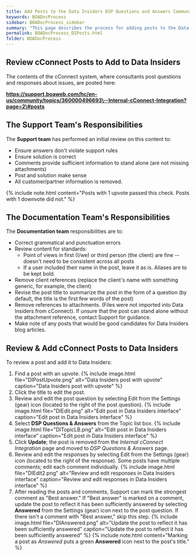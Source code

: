```yaml
---
title: Add Posts to the Data Insiders DSP Questions and Answers Community
keywords: BOADocProcess
sidebar: BOADocProcess_sidebar
summary: "This page describes the process for adding posts to the Data Insiders Community."
permalink: BOADocProcess_DIPosts.html
folder: BOADocProcess
---
```

## Review cConnect Posts to Add to Data Insiders

The contents of the cConnect system, where consultants post questions and responses about issues, are posted here:

**https://support.boaweb.com/hc/en-us/community/topics/360000496693\--Internal-cConnect-Integration?page=2\#posts**

## The Support Team's Responsibilities

The **Support team** has performed an initial review on this content to:
-   Ensure answers don\'t violate support rules
-   Ensure solution is correct
-   Comments provide sufficient information to stand alone (are not missing attachments)
-   Post and solution make sense
-   All customer/partner information is removed.

{% include note.html content="Posts with 1 upvote passed this check. Posts with 1 downvote did not." %}

## The Documentation Team's Responsibilities

The **Documentation team** responsibilities are to:
-   Correct grammatical and punctuation errors
-   Review content for standards:
    -   Point of views in first (I/we) or third person (the client) are fine -- doesn't need to be consistent across all posts
    -   If a user included their name in the post, leave it as is. Aliases are to be kept bold.
-   Remove client references (replace the client's name with something generic, for example, the client)
-   Revise the post title to summarize the post in the form of a question (by default, the title is the first few words of the post)
-   Remove references to attachments. (Files were not imported into Data Insiders from cConnect). If unsure that the post can stand alone without the attachment reference, contact Support for guidance.
-   Make note of any posts that would be good candidates for Data Insiders blog articles.

## Review & Add cConnect Posts to Data Insiders

To review a post and add it to Data Insiders:
1.  Find a post with an upvote.
    {% include image.html file="DIPostUpvote.png" alt="Data Insiders post with upvote" caption="Data Insiders post with upvote" %}
2.  Click the title to edit the post.
3.  Review and edit the post question by selecting Edit from the Settings (gear) icon (located to the right of the post question).
    {% include image.html file="DIEdit.png" alt="Edit post in Data Insiders interface" caption="Edit post in Data Insiders interface" %}
4.  Select **DSP Questions & Answers** from the Topic list box.
    {% include image.html file="DITopicLB.png" alt="Edit post in Data Insiders interface" caption="Edit post in Data Insiders interface" %}
5.  Click **Update**; the post is removed from the *Internal cConnect Integration* page and moved to *DSP Questions & Answers* page.
6.  Review and edit the responses by selecting Edit from the Settings (gear) icon (located to the right of the response). Some posts have multiple comments; edit each comment individually.
    {% include image.html file="DIEdit2.png" alt="Review and edit responses in Data Insiders interface" caption="Review and edit responses in Data Insiders interface" %}
7.  After reading the posts and comments, Support can mark the strongest comment as "Best answer." If "Best answer" is marked on a comment, update the post to reflect it has been sufficiently answered by selecting **Answered** from the Settings (gear) icon next to the post question. If there isn't a comment with "Best answer," skip this step.
    {% include image.html file="DIAnswered.png" alt="Update the post to reflect it has been sufficiently answered" caption="Update the post to reflect it has been sufficiently answered" %}
    {% include note.html content="Marking a post as *Answered* puts a green **Answered** icon next to the post's title." %}
